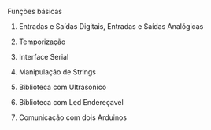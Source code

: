 Funções básicas

1. Entradas e Saídas Digitais, Entradas e Saídas Analógicas

2. Temporização 

3. Interface Serial

4. Manipulação de Strings

5. Biblioteca com Ultrasonico

6. Biblioteca com Led Endereçavel

7. Comunicação com dois Arduinos


